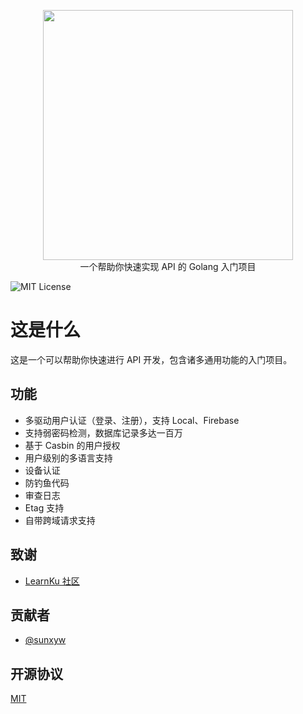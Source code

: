 <p align="center">
<img src="https://cdn.sunxyw.xyz/images/engineer-gopher.png?x-oss-process=image/resize,w_400" width="400px">
<br>
一个帮助你快速实现 API 的 Golang 入门项目
</p>

![MIT License](https://img.shields.io/github/license/sunxyw/golang-api-starter?style=flat-square)

# 这是什么

这是一个可以帮助你快速进行 API 开发，包含诸多通用功能的入门项目。

## 功能

- 多驱动用户认证（登录、注册），支持 Local、Firebase
- 支持弱密码检测，数据库记录多达一百万
- 基于 Casbin 的用户授权
- 用户级别的多语言支持
- 设备认证
- 防钓鱼代码
- 审查日志
- Etag 支持
- 自带跨域请求支持

## 致谢

- [LearnKu 社区](https://learnku.com/)

## 贡献者

- [@sunxyw](https://www.github.com/sunxyw)

## 开源协议

[MIT](https://choosealicense.com/licenses/mit/)

